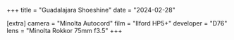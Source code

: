 +++
title =  "Guadalajara Shoeshine"
date =  "2024-02-28"

[extra]
camera =  "Minolta Autocord"
film =  "Ilford HP5+"
developer =  "D76"
lens = "Minolta Rokkor 75mm f3.5"
+++

